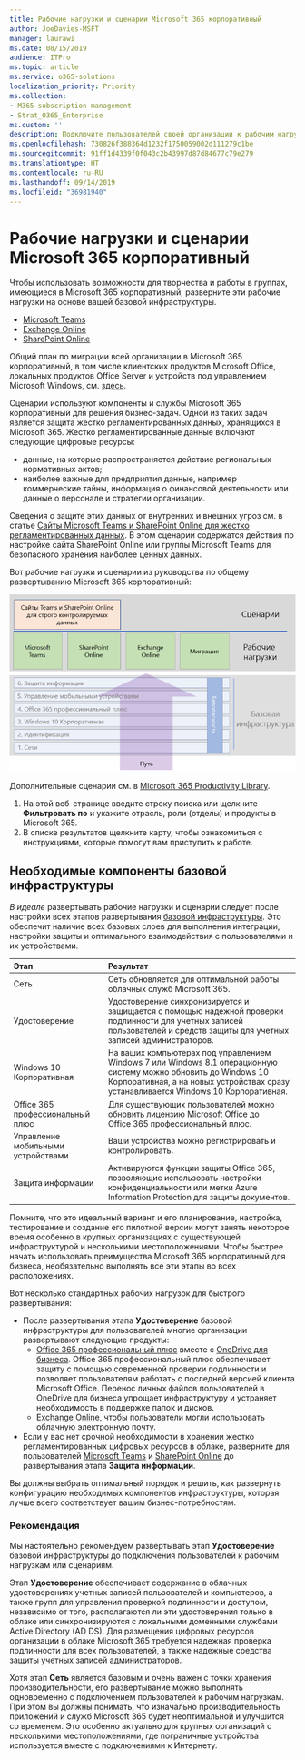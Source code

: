 ```yaml
---
title: Рабочие нагрузки и сценарии Microsoft 365 корпоративный
author: JoeDavies-MSFT
manager: laurawi
ms.date: 08/15/2019
audience: ITPro
ms.topic: article
ms.service: o365-solutions
localization_priority: Priority
ms.collection:
- M365-subscription-management
- Strat_O365_Enterprise
ms.custom: ''
description: Подключите пользователей своей организации к рабочим нагрузкам Microsoft 365 корпоративный.
ms.openlocfilehash: 730826f388364d1232f1750059002d111279c1be
ms.sourcegitcommit: 91ff1d4339f0f043c2b43997d87d84677c79e279
ms.translationtype: HT
ms.contentlocale: ru-RU
ms.lasthandoff: 09/14/2019
ms.locfileid: "36981940"
---
```

# <a name="microsoft-365-enterprise-workloads-and-scenarios"></a>Рабочие нагрузки и сценарии Microsoft 365 корпоративный

Чтобы использовать возможности для творчества и работы в группах, имеющиеся в Microsoft 365 корпоративный, разверните эти рабочие нагрузки на основе вашей базовой инфраструктуры.

- [Microsoft Teams](teams-workload.md)
- [Exchange Online](exchangeonline-workload.md)
- [SharePoint Online](sharepoint-online-onedrive-workload.md)

Общий план по миграции всей организации в Microsoft 365 корпоративный, в том числе клиентских продуктов Microsoft Office, локальных продуктов Office Server и устройств под управлением Microsoft Windows, см. [здесь](migration-microsoft-365-enterprise-workload.md).

Сценарии используют компоненты и службы Microsoft 365 корпоративный для решения бизнес-задач. Одной из таких задач является защита жестко регламентированных данных, хранящихся в Microsoft 365. Жестко регламентированные данные включают следующие цифровые ресурсы:

- данные, на которые распространяется действие региональных нормативных актов;
- наиболее важные для предприятия данные, например коммерческие тайны, информация о финансовой деятельности или данные о персонале и стратегии организации.

Сведения о защите этих данных от внутренних и внешних угроз см. в статье [Сайты Microsoft Teams и SharePoint Online для жестко регламентированных данных](teams-sharepoint-online-sites-highly-regulated-data.md). В этом сценарии содержатся действия по настройке сайта SharePoint Online или группы Microsoft Teams для безопасного хранения наиболее ценных данных.

Вот рабочие нагрузки и сценарии из руководства по общему развертыванию Microsoft 365 корпоративный:

![](./media/deploy-workloads/m365-deploy-content-arch-workloads.png)

Дополнительные сценарии см. в [Microsoft 365 Productivity Library](https://www.microsoft.com/microsoft-365/success/). 

1. На этой веб-странице введите строку поиска или щелкните **Фильтровать по** и укажите отрасль, роли (отделы) и продукты в Microsoft 365.
2. В списке результатов щелкните карту, чтобы ознакомиться с инструкциями, которые помогут вам приступить к работе.

## <a name="foundation-infrastructure-prerequisites"></a>Необходимые компоненты базовой инфраструктуры

*В идеале* развертывать рабочие нагрузки и сценарии следует после настройки всех этапов развертывания [базовой инфраструктуры](deploy-foundation-infrastructure.md). Это обеспечит наличие всех базовых слоев для выполнения интеграции, настройки защиты и оптимального взаимодействия с пользователями и их устройствами.

| Этап | Результат |
|:-------|:-----|
| Сеть | Сеть обновляется для оптимальной работы облачных служб Microsoft 365. |
| Удостоверение | Удостоверение синхронизируется и защищается с помощью надежной проверки подлинности для учетных записей пользователей и средств защиты для учетных записей администраторов. |
| Windows 10 Корпоративная | На ваших компьютерах под управлением Windows 7 или Windows 8.1 операционную систему можно обновить до Windows 10 Корпоративная, а на новых устройствах сразу устанавливается Windows 10 Корпоративная. |
| Office 365 профессиональный плюс | Для существующих пользователей можно обновить лицензию Microsoft Office до Office 365 профессиональный плюс. |
| Управление мобильными устройствами | Ваши устройства можно регистрировать и контролировать. |
| Защита информации | Активируются функции защиты Office 365, позволяющие использовать настройки конфиденциальности или метки Azure Information Protection для защиты документов. |

Помните, что это идеальный вариант и его планирование, настройка, тестирование и создание его пилотной версии могут занять некоторое время особенно в крупных организациях с существующей инфраструктурой и несколькими местоположениями. Чтобы быстрее начать использовать преимущества Microsoft 365 корпоративный для бизнеса, необязательно выполнять все эти этапы во всех расположениях. 

Вот несколько стандартных рабочих нагрузок для быстрого развертывания: 

- После развертывания этапа **Удостоверение** базовой инфраструктуры для пользователей многие организации развертывают следующие продукты:
  - [Office 365 профессиональный плюс](office365proplus-infrastructure.md) вместе с [OneDrive для бизнеса](https://docs.microsoft.com/onedrive/plan-onedrive-enterprise). Office 365 профессиональный плюс обеспечивает защиту с помощью современной проверки подлинности и позволяет пользователям работать с последней версией клиента Microsoft Office. Перенос личных файлов пользователей в OneDrive для бизнеса упрощает инфраструктуру и устраняет необходимость в поддержке папок и дисков.
  - [Exchange Online](exchangeonline-workload.md), чтобы пользователи могли использовать облачную электронную почту.
- Если у вас нет срочной необходимости в хранении жестко регламентированных цифровых ресурсов в облаке, разверните для пользователей [Microsoft Teams](teams-workload.md) и [SharePoint Online](sharepoint-online-onedrive-workload.md) до развертывания этапа **Защита информации**.

Вы должны выбрать оптимальный порядок и решить, как развернуть конфигурацию необходимых компонентов инфраструктуры, которая лучше всего соответствует вашим бизнес-потребностям.

### <a name="best-practice"></a>Рекомендация

Мы настоятельно рекомендуем развертывать этап **Удостоверение** базовой инфраструктуры до подключения пользователей к рабочим нагрузкам или сценариям.

Этап **Удостоверение** обеспечивает содержание в облачных удостоверениях учетных записей пользователей и компьютеров, а также групп для управления проверкой подлинности и доступом, независимо от того, располагаются ли эти удостоверения только в облаке или синхронизируются с локальными доменными службами Active Directory (AD DS). Для размещения цифровых ресурсов организации в облаке Microsoft 365 требуется надежная проверка подлинности для всех пользователей, а также надежные средства защиты учетных записей администраторов.

Хотя этап **Сеть** является базовым и очень важен с точки хранения производительности, его развертывание можно выполнять одновременно с подключением пользователей к рабочим нагрузкам. При этом вы должны понимать, что изначально производительность приложений и служб Microsoft 365 будет неоптимальной и улучшится со временем. Это особенно актуально для крупных организаций с несколькими местоположениями, где пограничные устройства используется вместе с подключениями к Интернету.

